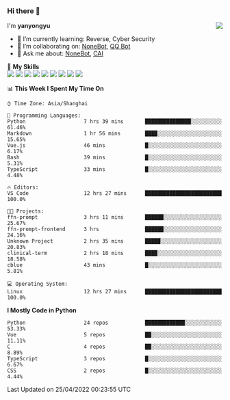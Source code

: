 ### Hi there 👋

<a href="#">
  <img align="right" src="https://github-readme-stats.vercel.app/api?username=yanyongyu&count_private=true&show_icons=true&bg_color=15,f2f7fd,E0EAFC" />
</a>

I'm **yanyongyu**

- 🌱 I’m currently learning: Reverse, Cyber Security
- 👯 I’m collaborating on: [NoneBot](https://github.com/nonebot), [QQ Bot](https://github.com/Mrs4s/go-cqhttp)
- 💬 Ask me about: [NoneBot](https://github.com/nonebot), [CAI](https://github.com/cscs181/CAI)

🌟 **My Skills**  
![](https://img.shields.io/badge/-Python-3e74a2?style=flat-square&logo=Python&logoColor=fff)
![](https://img.shields.io/badge/-Node.js-339933?style=flat-square&logo=Node.js&logoColor=fff)
![](https://img.shields.io/badge/-Vue-4fc08d?style=flat-square&logo=Vue.js&logoColor=fff)
![](https://img.shields.io/badge/-React-2d98ce?style=flat-square&logo=React&logoColor=fff)
![](https://img.shields.io/badge/-Docker-2496ED?style=flat-square&logo=Docker&logoColor=fff)
![](https://img.shields.io/badge/-Linux-000000?style=flat-square&logo=Linux&logoColor=fff)
![](https://img.shields.io/badge/-MySQL-4479A1?style=flat-square&logo=MySQL&logoColor=fff)
![](https://img.shields.io/badge/-Redis-DC382D?style=flat-square&logo=Redis&logoColor=fff)
![](https://img.shields.io/badge/-MongoDB-47A248?style=flat-square&logo=MongoDB&logoColor=fff)

<!--START_SECTION:waka-->
📊 **This Week I Spent My Time On** 

```text
⌚︎ Time Zone: Asia/Shanghai

💬 Programming Languages: 
Python                   7 hrs 39 mins       ███████████████░░░░░░░░░░   61.46% 
Markdown                 1 hr 56 mins        ████░░░░░░░░░░░░░░░░░░░░░   15.65% 
Vue.js                   46 mins             █░░░░░░░░░░░░░░░░░░░░░░░░   6.17% 
Bash                     39 mins             █░░░░░░░░░░░░░░░░░░░░░░░░   5.31% 
TypeScript               33 mins             █░░░░░░░░░░░░░░░░░░░░░░░░   4.48%

🔥 Editors: 
VS Code                  12 hrs 27 mins      █████████████████████████   100.0%

🐱‍💻 Projects: 
ffn-prompt               3 hrs 11 mins       ██████░░░░░░░░░░░░░░░░░░░   25.67% 
ffn-prompt-frontend      3 hrs               ██████░░░░░░░░░░░░░░░░░░░   24.16% 
Unknown Project          2 hrs 35 mins       █████░░░░░░░░░░░░░░░░░░░░   20.83% 
clinical-term            2 hrs 18 mins       ████░░░░░░░░░░░░░░░░░░░░░   18.58% 
cblue                    43 mins             █░░░░░░░░░░░░░░░░░░░░░░░░   5.81%

💻 Operating System: 
Linux                    12 hrs 27 mins      █████████████████████████   100.0%

```

**I Mostly Code in Python** 

```text
Python                   24 repos            █████████████░░░░░░░░░░░░   53.33% 
Vue                      5 repos             ██░░░░░░░░░░░░░░░░░░░░░░░   11.11% 
C                        4 repos             ██░░░░░░░░░░░░░░░░░░░░░░░   8.89% 
TypeScript               3 repos             █░░░░░░░░░░░░░░░░░░░░░░░░   6.67% 
CSS                      2 repos             █░░░░░░░░░░░░░░░░░░░░░░░░   4.44%

```



 Last Updated on 25/04/2022 00:23:55 UTC
<!--END_SECTION:waka-->
